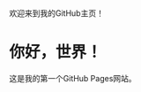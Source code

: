 <!DOCTYPE html>
<html>
  <head>
    <meta charset="UTF-8">
    欢迎来到我的GitHub主页！
  </head>
  <body>
    <h1>你好，世界！</h1>
    <p>这是我的第一个GitHub Pages网站。</p>
  </body>
</html>
